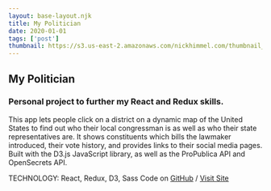 ```yaml
---
layout: base-layout.njk
title: My Politician
date: 2020-01-01
tags: ['post']
thumbnail: https://s3.us-east-2.amazonaws.com/nickhimmel.com/thumbnail_my_politician.png
---
```


## My Politician
### Personal project to further my React and Redux skills.

This app lets people click on a district on a dynamic map of the United States to find out who their local congressman is as well as who their state representatives are. It shows constituents which bills the lawmaker introduced, their vote history, and provides links to their social media pages. Built with the D3.js JavaScript library, as well as the ProPublica API and OpenSecrets API.

TECHNOLOGY: React, Redux, D3, Sass
Code on <a href="https://github.com/NickHimmel/my-politician-app" target="_blank">GitHub</a> / <a href="https://nickhimmel.github.io/my-politician-app/" target="_blank">Visit Site</a>
